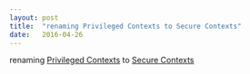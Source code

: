 ```yaml
---
layout: post
title:  "renaming Privileged Contexts to Secure Contexts"
date:   2016-04-26
---
```


renaming [Privileged Contexts](/spec/) to [Secure Contexts](/spec/)

